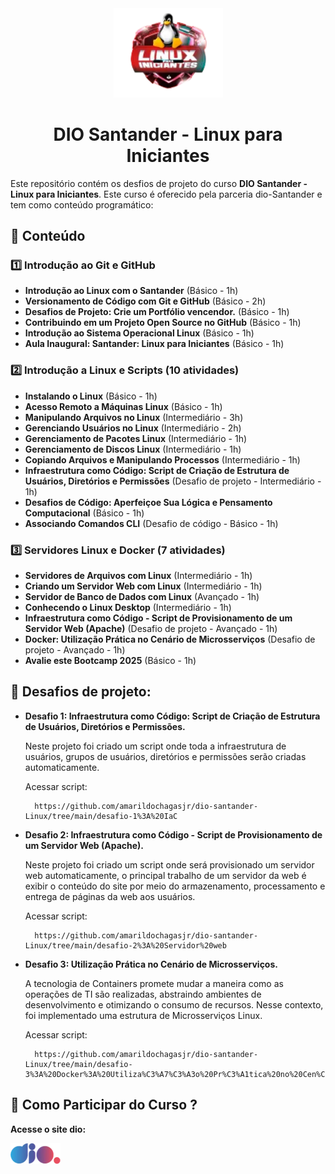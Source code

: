 <div align= "center">
   <img src="https://github.com/amarildochagasjr/dio-santander-Linux/blob/main/img/dio-santander.png" width="175" alt="dio.me">
   <h1>DIO Santander - Linux para Iniciantes</h1>
</div>

Este repositório contém os desfios de projeto do curso **DIO Santander - Linux para Iniciantes**. Este curso é oferecido pela parceria dio-Santander e tem como conteúdo programático:

## 📌 Conteúdo

### 1️⃣ Introdução ao Git e GitHub
- **Introdução ao Linux com o Santander** (Básico - 1h)
- **Versionamento de Código com Git e GitHub** (Básico - 2h)
- **Desafios de Projeto: Crie um Portfólio vencendor.** (Básico - 1h)
- **Contribuindo em um Projeto Open Source no GitHub** (Básico - 1h)
- **Introdução ao Sistema Operacional Linux** (Básico - 1h)
- **Aula Inaugural: Santander: Linux para Iniciantes** (Básico - 1h)

### 2️⃣ Introdução a Linux e Scripts (10 atividades)
- **Instalando o Linux** (Básico - 1h)
- **Acesso Remoto a Máquinas Linux** (Básico - 1h)
- **Manipulando Arquivos no Linux** (Intermediário - 3h)
- **Gerenciando Usuários no Linux** (Intermediário - 2h)
- **Gerenciamento de Pacotes Linux** (Intermediário - 1h)
- **Gerenciamento de Discos Linux** (Intermediário - 1h)
- **Copiando Arquivos e Manipulando Processos** (Intermediário - 1h)
- **Infraestrutura como Código: Script de Criação de Estrutura de Usuários, Diretórios e Permissões** (Desafio de projeto - Intermediário - 1h)
- **Desafios de Código: Aperfeiçoe Sua Lógica e Pensamento Computacional** (Básico - 1h)
- **Associando Comandos CLI** (Desafio de código - Básico - 1h)

### 3️⃣ Servidores Linux e Docker (7 atividades)
- **Servidores de Arquivos com Linux** (Intermediário - 1h)
- **Criando um Servidor Web com Linux** (Intermediário - 1h)
- **Servidor de Banco de Dados com Linux** (Avançado - 1h)
- **Conhecendo o Linux Desktop** (Intermediário - 1h)
- **Infraestrutura como Código - Script de Provisionamento de um Servidor Web (Apache)** (Desafio de projeto - Avançado - 1h)
- **Docker: Utilização Prática no Cenário de Microsserviços** (Desafio de projeto - Avançado - 1h)
- **Avalie este Bootcamp 2025** (Básico - 1h)

## 🎯 Desafios de projeto:
- **Desafio 1: Infraestrutura como Código: Script de Criação de Estrutura de Usuários, Diretórios e Permissões.**

  Neste projeto foi criado um script onde toda a infraestrutura de usuários, grupos de usuários, diretórios e permissões serão criadas automaticamente.

  Acessar script:

        https://github.com/amarildochagasjr/dio-santander-Linux/tree/main/desafio-1%3A%20IaC
        
- **Desafio 2: Infraestrutura como Código - Script de Provisionamento de um Servidor Web (Apache).**

  Neste projeto foi criado um script onde será provisionado um servidor web automaticamente, o principal trabalho de um servidor da web é exibir o conteúdo do site por meio do armazenamento, processamento e entrega de páginas da web aos usuários.

   Acessar script:

        https://github.com/amarildochagasjr/dio-santander-Linux/tree/main/desafio-2%3A%20Servidor%20web
  
- **Desafio 3: Utilização Prática no Cenário de Microsserviços.**

  A tecnologia de Containers promete mudar a maneira como as operações de TI são realizadas, abstraindo ambientes de desenvolvimento e otimizando o consumo de recursos. Nesse contexto, foi implementado uma estrutura de Microsserviços Linux.

   Acessar script:

        https://github.com/amarildochagasjr/dio-santander-Linux/tree/main/desafio-3%3A%20Docker%3A%20Utiliza%C3%A7%C3%A3o%20Pr%C3%A1tica%20no%20Cen%C3%A1rio%20de%20Microsservi%C3%A7os
  
## 🚀 Como Participar do Curso ?
**Acesse o site dio:**

   [![dio.me](https://github.com/amarildochagasjr/dio-santander-Linux/blob/main/img/dio.png)](https://web.dio.me/track/13769709-ed73-4c8b-a846-635c1299bacf)

